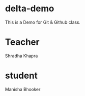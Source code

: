 # delta-demo
This is a Demo for Git &amp; Github class.

# Teacher 
Shradha Khapra

# student
Manisha Bhooker
